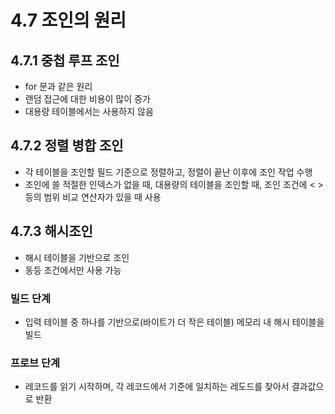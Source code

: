 # 4.7 조인의 원리
## 4.7.1 중첩 루프 조인
* for 문과 같은 원리
* 랜덤 접근에 대한 비용이 많이 증가
* 대용량 테이블에서는 사용하지 않음
## 4.7.2 정렬 병합 조인
* 각 테이블을 조인할 필드 기준으로 정렬하고, 정렬이 끝난 이후에 조인 작업 수행
* 조인에 쓸 적절한 인덱스가 없을 때, 대용량의 테이블을 조인할 때, 조인 조건에 < > 등의 범위 비교 연산자가 있을 때 사용
## 4.7.3 해시조인
* 해시 테이블을 기반으로 조인
* 동등 조건에서만 사용 가능
### 빌드 단계
* 입력 테이블 중 하나를 기반으로(바이트가 더 작은 테이블) 메모리 내 해시 테이블을 빌드
### 프로브 단계
* 레코드를 읽기 시작하며, 각 레코드에서 기준에 일치하는 레도드를 찾아서 결과값으로 반환